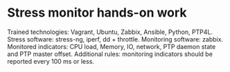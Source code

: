 # Stress monitor hands-on work

Trained technologies: Vagrant, Ubuntu, Zabbix, Ansible, Python, PTP4L.
Stress software: stress-ng, iperf, dd + throttle.
Monitoring software: zabbix.
Monitored indicators: CPU load, Memory, IO, network, PTP daemon state and PTP master offset.
Additional rules: monitoring indicators should be reported every 100 ms or less.

